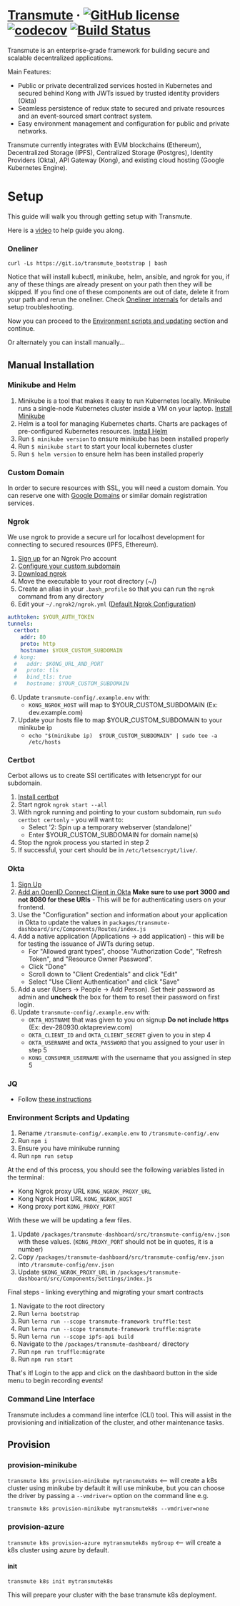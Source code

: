 # [Transmute](https://transmute.industries) &middot; [![GitHub license](https://img.shields.io/badge/license-MIT-blue.svg)](https://github.com/transmute-industries/transmute/blob/master/LICENSE) [![codecov](https://codecov.io/gh/transmute-industries/transmute/branch/master/graph/badge.svg)](https://codecov.io/gh/transmute-industries/transmute) [![Build Status](https://travis-ci.org/transmute-industries/transmute.svg?branch=master)](https://travis-ci.org/transmute-industries/transmute)

Transmute is an enterprise-grade framework for building secure and scalable decentralized applications.

Main Features:

* Public or private decentralized services hosted in Kubernetes and secured behind Kong with JWTs issued by trusted identity providers (Okta)
* Seamless persistence of redux state to secured and private resources and an event-sourced smart contract system.
* Easy environment management and configuration for public and private networks.

Transmute currently integrates with EVM blockchains (Ethereum), Decentralized Storage (IPFS), Centralized Storage (Postgres), Identity Providers (Okta), API Gateway (Kong), and existing cloud hosting (Google Kubernetes Engine).

Setup
=====
This guide will walk you through getting setup with Transmute.

Here is a [video](https://drive.google.com/open?id=1ETHBCGyHYahiK-97fRE4-MAebbcp_N8n) to help guide you along.

### Oneliner

```
curl -Ls https://git.io/transmute_bootstrap | bash
```

Notice that will install kubectl, minikube, helm, ansible, and ngrok for you, if
any of these things are already present on your path then they will be
skipped.  If you find one of these components are out of date, delete it
from your path and rerun the oneliner. Check [Oneliner internals](https://github.com/transmute-industries/transmute/blob/master/docs/ansible.md) for details and setup troubleshooting.

Now you can proceed to the
[Environment scripts and updating](https://github.com/transmute-industries/transmute#environment-scripts-and-updating)
section and continue.

Or alternately you can install manually...

## Manual Installation

### Minikube and Helm
1. Minikube is a tool that makes it easy to run Kubernetes locally. Minikube runs a single-node Kubernetes cluster inside a VM on your laptop. [Install Minikube](https://kubernetes.io/docs/tasks/tools/install-minikube/)
2. Helm is a tool for managing Kubernetes charts. Charts are packages of pre-configured Kubernetes resources. [Install Helm](https://github.com/kubernetes/helm/blob/master/docs/install.md)
3. Run `$ minikube version` to ensure minikube has been installed properly
4. Run `$ minikube start` to start your local kubernetes cluster
5. Run `$ helm version` to ensure helm has been installed properly

### Custom Domain
In order to secure resources with SSL, you will need a custom domain. You can reserve one with [Google Domains](domains.google.com) or similar domain registration services.

### Ngrok
We use ngrok to provide a secure url for localhost development for connecting to secured resources (IPFS, Ethereum).
1. [Sign up](https://dashboard.ngrok.com/user/signup) for an Ngrok Pro account
2. [Configure your custom subdomain](https://ngrok.com/docs#custom-domains)
3. [Download ngrok](https://dashboard.ngrok.com/get-started)
3. Move the executable to your root directory (~/)
4. Create an alias in your `.bash_profile` so that you can run the `ngrok` command from any directory
5. Edit your `~/.ngrok2/ngrok.yml` ([Default Ngrok Configuration](https://ngrok.com/docs#config-location))
```YAML
authtoken: $YOUR_AUTH_TOKEN
tunnels:
  certbot:
    addr: 80
    proto: http
    hostname: $YOUR_CUSTOM_SUBDOMAIN
  # kong:
  #   addr: $KONG_URL_AND_PORT
  #   proto: tls
  #   bind_tls: true
  #   hostname: $YOUR_CUSTOM_SUBDOMAIN
```
6. Update `transmute-config/.example.env` with:
    * `KONG_NGROK_HOST` will map to $YOUR_CUSTOM_SUBDOMAIN (Ex: dev.example.com)
7. Update your hosts file to map $YOUR_CUSTOM_SUBDOMAIN to your minikube ip
    * `echo "$(minikube ip)  $YOUR_CUSTOM_SUBDOMAIN" | sudo tee -a /etc/hosts`

### Certbot
Cerbot allows us to create SSl certificates with letsencrypt for our subdomain.
1. [Install certbot](https://certbot.eff.org/docs/install.html#system-requirements)
2. Start ngrok `ngrok start --all`
3. With ngrok running and pointing to your custom subdomain, run `sudo certbot certonly` - you will want to:
    * Select '2: Spin up a temporary webserver (standalone)'
    * Enter $YOUR_CUSTOM_SUBDOMAIN for domain name(s)
4. Stop the ngrok process you started in step 2
5. If successful, your cert should be in `/etc/letsencrypt/live/`.

### Okta
1. [Sign Up](https://developer.okta.com/signup/)
2. [Add an OpenID Connect Client in Okta](https://developer.okta.com/quickstart/#/react/nodejs/generic) __Make sure to use port 3000 and not 8080 for these URIs__ - This will be for authenticating users on your frontend.
3. Use the "Configuration" section and information about your application in Okta to update the values in `packages/transmute-dashboard/src/Components/Routes/index.js`
4. Add a native application (Applications -> add application) - this will be for testing the issuance of JWTs during setup.
    * For "Allowed grant types", choose "Authorization Code", "Refresh Token", and "Resource Owner Password".
    * Click "Done"
    * Scroll down to "Client Credentials" and click "Edit"
    * Select "Use Client Authentication" and click "Save"
5. Add a user (Users -> People -> Add Person). Set their password as admin and __uncheck__ the box for them to reset their password on first login.
6. Update `transmute-config/.example.env` with:
    * `OKTA_HOSTNAME` that was given to you on signup __Do not include https__ (Ex: dev-280930.oktapreview.com)
    * `OKTA_CLIENT_ID` and `OKTA_CLIENT_SECRET` given to you in step 4
    * `OKTA_USERNAME` and `OKTA_PASSWORD` that you assigned to your user in step 5
    * `KONG_CONSUMER_USERNAME` with the username that you assigned in step 5

### JQ
* Follow [these instructions](https://stedolan.github.io/jq/download)

### Environment Scripts and Updating
1. Rename `/transmute-config/.example.env` to `/transmute-config/.env`
2. Run `npm i`
3. Ensure you have minikube running
4. Run `npm run setup`

At the end of this process, you should see the following variables listed in the terminal:
* Kong Ngrok proxy URL `KONG_NGROK_PROXY_URL`
* Kong Ngrok Host URL `KONG_NGROK_HOST`
* Kong proxy port `KONG_PROXY_PORT`

With these we will be updating a few files.
1. Update `/packages/transmute-dashboard/src/transmute-config/env.json` with these values. (`KONG_PROXY_PORT` should not be in quotes, it is a number)
2. Copy `/packages/transmute-dashboard/src/transmute-config/env.json` into `/transmute-config/env.json`
3. Update `$KONG_NGROK_PROXY_URL` in `/packages/transmute-dashboard/src/Components/Settings/index.js`

Final steps - linking everything and migrating your smart contracts
1. Navigate to the root directory
2. Run `lerna bootstrap`
3. Run `lerna run --scope transmute-framework truffle:test`
4. Run `lerna run --scope transmute-framework truffle:migrate`
5. Run `lerna run --scope ipfs-api build`
6. Navigate to the `/packages/transmute-dashboard/` directory
7. Run `npm run truffle:migrate`
8. Run `npm run start`

That's it! Login to the app and click on the dashbaord button in the side menu to begin recording events!

### Command Line Interface

Transmute includes a command line interfce (CLI) tool. This will assist
in the provisioning and initialization of the cluster, and other
maintenance tasks.

## Provision

### provision-minikube

`transmute k8s provision-minikube mytransmutek8s`   <-- will create a
k8s cluster using minikube by default it will use minikube, but you can
choose the driver by passing a `--vmdriver=` option on the command line
e.g.

`transmute k8s provision-minikube mytransmutek8s --vmdriver=none`

### provision-azure

`transmute k8s provision-azure mytransmutek8s myGroup`   <-- will create a
k8s cluster using azure by default.

#### init

`transmute k8s init mytransmutek8s`

This will prepare your cluster with the base transmute k8s deployment.
